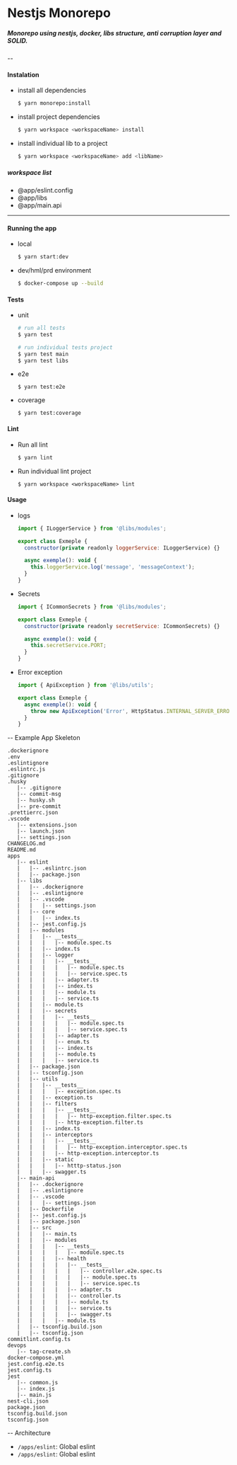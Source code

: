 # Nestjs Monorepo 

##### Monorepo using nestjs, docker, libs structure, anti corruption layer and SOLID.

--

#### Instalation

 - install all dependencies
    ```bash
    $ yarn monorepo:install
    ```
 - install project dependencies 
    ```bash
    $ yarn workspace <workspaceName> install
    ```
 - install individual lib to a project

      ```bash
      $ yarn workspace <workspaceName> add <libName>
      ```
##### workspace list
 - @app/eslint.config
 - @app/libs
 - @app/main.api
---

#### Running the app
 - local
    ```bash
    $ yarn start:dev
    ```

 - dev/hml/prd environment
    ```bash
    $ docker-compose up --build
    ```

#### Tests
 - unit
    ```bash
    # run all tests
    $ yarn test
    ```
    
    ```bash
    # run individual tests project
    $ yarn test main
    $ yarn test libs
    ```
 - e2e
    ```
    $ yarn test:e2e
    ```
 - coverage
    ```
    $ yarn test:coverage
    ```

#### Lint

 - Run all lint
    ```bash
    $ yarn lint
    ```
 - Run individual lint project
    ```
    $ yarn workspace <workspaceName> lint
    ```

#### Usage

 - logs
    ```js
    import { ILoggerService } from '@libs/modules';
    
    export class Exmeple {
      constructor(private readonly loggerService: ILoggerService) {}
    
      async exemple(): void {
        this.loggerService.log('message', 'messageContext');
      }
    }
    ```
  - Secrets
    ```js
    import { ICommonSecrets } from '@libs/modules';
    
    export class Exmeple {
      constructor(private readonly secretService: ICommonSecrets) {}
    
      async exemple(): void {
        this.secretService.PORT;
      }
    }
    ```
 - Error exception

    ```js
    import { ApiException } from '@libs/utils';
    
    export class Exmeple {
      async exemple(): void {
        throw new ApiException('Error', HttpStatus.INTERNAL_SERVER_ERROR)
      }
    }
    ```
-- Example App Skeleton
```
.dockerignore
.env
.eslintignore
.eslintrc.js
.gitignore
.husky
   |-- .gitignore
   |-- commit-msg
   |-- husky.sh
   |-- pre-commit
.prettierrc.json
.vscode
   |-- extensions.json
   |-- launch.json
   |-- settings.json
CHANGELOG.md
README.md
apps
   |-- eslint
   |   |-- .eslintrc.json
   |   |-- package.json
   |-- libs
   |   |-- .dockerignore
   |   |-- .eslintignore
   |   |-- .vscode
   |   |   |-- settings.json
   |   |-- core
   |   |   |-- index.ts
   |   |-- jest.config.js
   |   |-- modules
   |   |   |-- __tests__
   |   |   |   |-- module.spec.ts
   |   |   |-- index.ts
   |   |   |-- logger
   |   |   |   |-- __tests__
   |   |   |   |   |-- module.spec.ts
   |   |   |   |   |-- service.spec.ts
   |   |   |   |-- adapter.ts
   |   |   |   |-- index.ts
   |   |   |   |-- module.ts
   |   |   |   |-- service.ts
   |   |   |-- module.ts
   |   |   |-- secrets
   |   |   |   |-- __tests__
   |   |   |   |   |-- module.spec.ts
   |   |   |   |   |-- service.spec.ts
   |   |   |   |-- adapter.ts
   |   |   |   |-- enum.ts
   |   |   |   |-- index.ts
   |   |   |   |-- module.ts
   |   |   |   |-- service.ts
   |   |-- package.json
   |   |-- tsconfig.json
   |   |-- utils
   |   |   |-- __tests__
   |   |   |   |-- exception.spec.ts
   |   |   |-- exception.ts
   |   |   |-- filters
   |   |   |   |-- __tests__
   |   |   |   |   |-- http-exception.filter.spec.ts
   |   |   |   |-- http-exception.filter.ts
   |   |   |-- index.ts
   |   |   |-- interceptors
   |   |   |   |-- __tests__
   |   |   |   |   |-- http-exception.interceptor.spec.ts
   |   |   |   |-- http-exception.interceptor.ts
   |   |   |-- static
   |   |   |   |-- htttp-status.json
   |   |   |-- swagger.ts
   |-- main-api
   |   |-- .dockerignore
   |   |-- .eslintignore
   |   |-- .vscode
   |   |   |-- settings.json
   |   |-- Dockerfile
   |   |-- jest.config.js
   |   |-- package.json
   |   |-- src
   |   |   |-- main.ts
   |   |   |-- modules
   |   |   |   |-- __tests__
   |   |   |   |   |-- module.spec.ts
   |   |   |   |-- health
   |   |   |   |   |-- __tests__
   |   |   |   |   |   |-- controller.e2e.spec.ts
   |   |   |   |   |   |-- module.spec.ts
   |   |   |   |   |   |-- service.spec.ts
   |   |   |   |   |-- adapter.ts
   |   |   |   |   |-- controller.ts
   |   |   |   |   |-- module.ts
   |   |   |   |   |-- service.ts
   |   |   |   |   |-- swagger.ts
   |   |   |   |-- module.ts
   |   |-- tsconfig.build.json
   |   |-- tsconfig.json
commitlint.config.ts
devops
   |-- tag-create.sh
docker-compose.yml
jest.config.e2e.ts
jest.config.ts
jest
   |-- common.js
   |-- index.js
   |-- main.js
nest-cli.json
package.json
tsconfig.build.json
tsconfig.json
```
-- Architecture
 - ```/apps/eslint```: Global eslint
 - ```/apps/eslint```: Global eslint